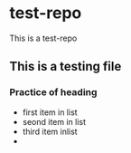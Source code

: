 test-repo
=========

This is a test-repo

## This is a testing file
### Practice of heading

* first item in list
* seond item in list
* third item inlist
* 
